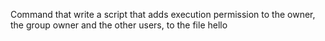 Command that write a script that adds execution permission to the owner, the group owner and the other users, to the file hello
